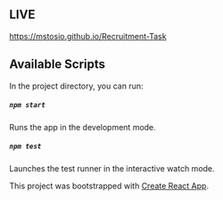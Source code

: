 ## LIVE

https://mstosio.github.io/Recruitment-Task

## Available Scripts

In the project directory, you can run:

##### `npm start`

Runs the app in the development mode.<br>

##### `npm test`

Launches the test runner in the interactive watch mode.<br>

This project was bootstrapped with [Create React App](https://github.com/facebook/create-react-app).

